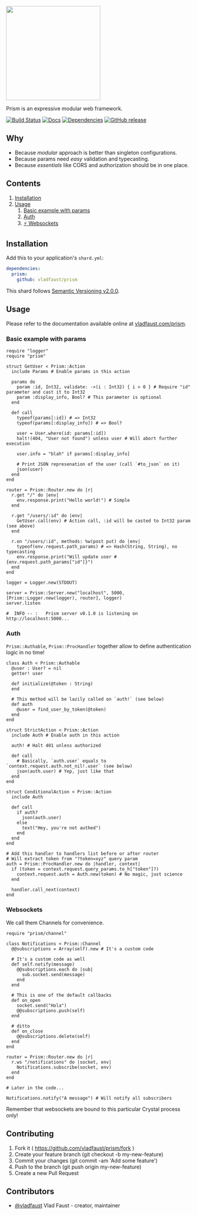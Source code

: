 <img src="https://user-images.githubusercontent.com/7955682/34129522-75a7bd5c-e455-11e7-9d64-d207b35c24d0.png" width="256">

Prism is an expressive modular web framework.

[![Build Status](https://travis-ci.org/vladfaust/prism.svg?branch=master)](https://travis-ci.org/vladfaust/prism) [![Docs](https://img.shields.io/badge/docs-available-brightgreen.svg)](https://vladfaust.com/prism) [![Dependencies](https://shards.rocks/badge/github/vladfaust/prism/status.svg)](https://shards.rocks/github/vladfaust/prism) [![GitHub release](https://img.shields.io/github/release/vladfaust/prism.svg)](https://github.com/vladfaust/prism/releases)

## Why

- Because *modular* approach is better than singleton configurations.
- Because params need *easy* validation and typecasting.
- Because *essentials* like CORS and authorization should be in one place.

## Contents

1. [Installation](#installation)
2. [Usage](#usage)
   1. [Basic example with params](#basic-example-with-params)
   2. [Auth](#auth)
   3. [⚡️ Websockets](#websockets)

## Installation

Add this to your application's `shard.yml`:

```yaml
dependencies:
  prism:
    github: vladfaust/prism
```

This shard follows [Semantic Versioning v2.0.0](http://semver.org/).

## Usage

Please refer to the documentation available online at [vladfaust.com/prism](https://vladfaust.com/prism).

### Basic example with params

```crystal
require "logger"
require "prism"

struct GetUser < Prism::Action
  include Params # Enable params in this action

  params do
    param :id, Int32, validate: ->(i : Int32) { i > 0 } # Require "id" parameter and cast it to Int32
    param :display_info, Bool? # This parameter is optional
  end

  def call
    typeof(params[:id]) # => Int32
    typeof(params[:display_info]) # => Bool?

    user = User.where(id: params[:id])
    halt!(404, "User not found") unless user # Will abort further execution

    user.info = "blah" if params[:display_info]

    # Print JSON represenation of the user (call `#to_json` on it)
    json(user)
  end
end

router = Prism::Router.new do |r|
  r.get "/" do |env|
    env.response.print("Hello world!") # Simple
  end

  r.get "/users/:id" do |env|
    GetUser.call(env) # Action call, :id will be casted to Int32 param (see above)
  end

  r.on "/users/:id", methods: %w(post put) do |env|
    typeof(env.request.path_params) # => Hash(String, String), no typecasting
    env.response.print("Will update user #{env.request.path_params["id"]}")
  end
end

logger = Logger.new(STDOUT)

server = Prism::Server.new("localhost", 5000, [Prism::Logger.new(logger), router], logger)
server.listen

#  INFO -- :   Prism server v0.1.0 is listening on http://localhost:5000...
```

### Auth

`Prism::Authable`, `Prism::ProcHandler` together allow to define authentication logic in no time!

```crystal
class Auth < Prism::Authable
  @user : User? = nil
  getter! user

  def initialize(@token : String)
  end

  # This method will be lazily called on `auth!` (see below)
  def auth
    @user = find_user_by_token(@token)
  end
end

struct StrictAction < Prism::Action
  include Auth # Enable auth in this action

  auth! # Halt 401 unless authorized

  def call
    # Basically, `auth.user` equals to `context.request.auth.not_nil!.user` (see below)
    json(auth.user) # Yep, just like that
  end
end

struct ConditionalAction < Prism::Action
  include Auth

  def call
    if auth?
      json(auth.user)
    else
      text("Hey, you're not authed")
    end
  end
end

# Add this handler to handlers list before or after router
# Will extract token from "?token=xyz" query param
auth = Prism::ProcHandler.new do |handler, context|
  if (token = context.request.query_params.to_h["token"]?)
    context.request.auth = Auth.new(token) # No magic, just science
  end

  handler.call_next(context)
end
```

### Websockets

We call them Channels for convenience.

```crystal
require "prism/channel"

class Notifications < Prism::Channel
  @@subscriptions = Array(self).new # It's a custom code

  # It's a custom code as well
  def self.notify(message)
    @@subscriptions.each do |sub|
      sub.socket.send(message)
    end
  end

  # This is one of the default callbacks
  def on_open
    socket.send("Hola")
    @@subscriptions.push(self)
  end

  # ditto
  def on_close
    @@subscriptions.delete(self)
  end
end

router = Prism::Router.new do |r|
  r.ws "/notifications" do |socket, env|
    Notifications.subscribe(socket, env)
  end
end

# Later in the code...

Notifications.notify("A message") # Will notify all subscribers
```

Remember that websockets are bound to this particular Crystal process only!

## Contributing

1. Fork it ( https://github.com/vladfaust/prism/fork )
2. Create your feature branch (git checkout -b my-new-feature)
3. Commit your changes (git commit -am 'Add some feature')
4. Push to the branch (git push origin my-new-feature)
5. Create a new Pull Request

## Contributors

- [@vladfaust](https://github.com/vladfaust) Vlad Faust - creator, maintainer

